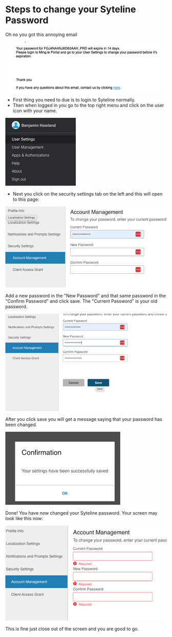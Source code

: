 # Steps to change your Syteline Password
Oh no you got this annoying email 

![Email](https://raw.githubusercontent.com/Karavan-Trailers/How-To-Sheets/main/img/ChangeSytelinePassword/email.png)

+ First thing you need to due is to login to Syteline normally.
+ Then when logged in you go to the top right menu and click on the user icon with your name.

![Settings](https://raw.githubusercontent.com/Karavan-Trailers/How-To-Sheets/main/img/ChangeSytelinePassword/user.png)

+ Next you click on the security settings tab on the left and this will open to this page:

![Settings](https://raw.githubusercontent.com/Karavan-Trailers/How-To-Sheets/main/img/ChangeSytelinePassword/settings.png)

Add a new password in the "New Password" and that same password in the "Confirm Password" and click save. The "Current Password" is your old password.

![Settings](https://raw.githubusercontent.com/Karavan-Trailers/How-To-Sheets/main/img/ChangeSytelinePassword/addNewPassword.png)

After you click save you will get a message saying that your password has been changed.

![Settings](https://raw.githubusercontent.com/Karavan-Trailers/How-To-Sheets/main/img/ChangeSytelinePassword/Confirmation.png)

Done! You have now changed your Syteline password. Your screen may look like this now:

![Settings](https://raw.githubusercontent.com/Karavan-Trailers/How-To-Sheets/main/img/ChangeSytelinePassword/endscreen.png)

This is fine just close out of the screen and you are good to go.